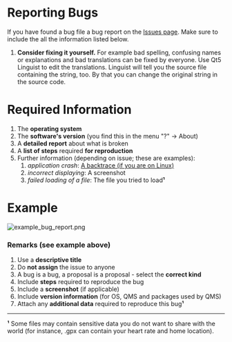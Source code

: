 # Reporting Bugs

If you have found a bug file a bug report on the [Issues page](https://bitbucket.org/maproom/qmapshack/issues?status=new&status=open).
Make sure to include the all the information listed below.

1. **Consider fixing it yourself.** For example bad spelling, confusing names or explanations and bad translations can be fixed by everyone. Use Qt5 Linguist to edit the translations. Linguist will tell you the source file containing the string, too. By that you can change the original string in the source code. 

# **Required Information**

 1. The **operating system**
 2. The **software's version** (you find this in the menu "?" -> About)
 3. A **detailed report** about what is broken
 4. A **list of steps** required **for reproduction**
 5. Further information (depending on issue; these are examples):
    1. *application crash*: [A backtrace (if you are on Linux)](https://bitbucket.org/maproom/qmapshack/wiki/TroubleShooting#markdown-header-create-a-backtrace-of-a-crash-on-linux)
    2. *incorrect displaying*: A screenshot
    3. *failed loading of a file*: The file you tried to load**¹**

# Example

![example_bug_report.png](https://bitbucket.org/repo/L5qerE/images/2322176961-example_bug_report.png)

### Remarks (see example above)
 1. Use a **descriptive title**
 2. Do **not assign** the issue to anyone
 3. A bug is a bug, a proposal is a proposal - select the **correct kind**
 4. Include **steps** required to reproduce the bug
 5. Include a **screenshot** (if applicable)
 6. Include **version information** (for OS, QMS and packages used by QMS)
 7. Attach any **additional data** required to reproduce this bug**¹**

---

**¹** Some files may contain sensitive data you do not want to share with the world (for instance, .gpx can contain your heart rate and home location).